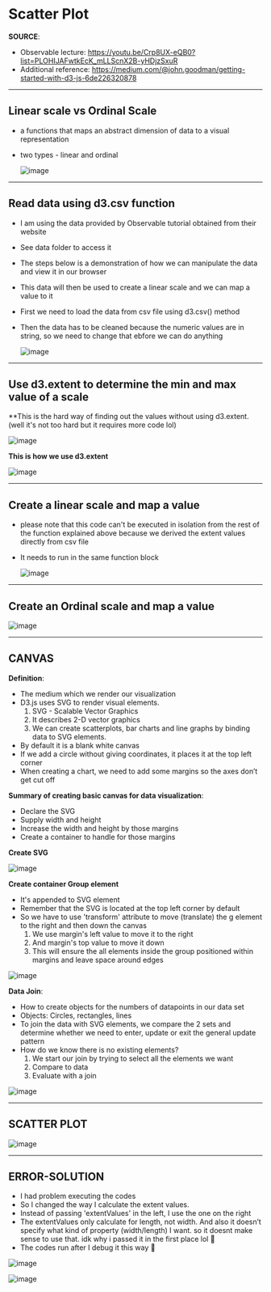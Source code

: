 # Scatter Plot

**SOURCE**:
* Observable lecture: https://youtu.be/Crp8UX-eQB0?list=PLOHIJAFwtkEcK_mLLScnX2B-yHDjzSxuR
* Additional reference: https://medium.com/@john.goodman/getting-started-with-d3-js-6de226320878

---------------------
**Linear scale vs Ordinal Scale**
---------------------
- a functions that maps an abstract dimension of data to a visual representation
- two types - linear and ordinal

  ![image](https://github.com/asyikin22/D3.js-Basics/assets/148519441/4a8f096f-a002-4f7f-89f9-3ce612a269db)

---------------------
**Read data using d3.csv function**
---------------------
- I am using the data provided by Observable tutorial obtained from their website
- See data folder to access it
- The steps below is a demonstration of how we can manipulate the data and view it in our browser
- This data will then be used to create a linear scale and we can map a value to it
- First we need to load the data from csv file using d3.csv() method
- Then the data has to be cleaned because the numeric values are in string, so we need to change that ebfore we can do anything
  
  ![image](https://github.com/asyikin22/D3.js-Basics/assets/148519441/0f5019af-358a-4da2-a4a0-dcda71c54e40)

---------------------
**Use d3.extent to determine the min and max value of a scale**
---------------------

**This is the hard way of finding out the values without using d3.extent. (well it's not too hard but it requires more code lol)

  ![image](https://github.com/asyikin22/D3.js-Basics/assets/148519441/c372d409-715c-4f7e-8953-926b80401d9d)

**This is how we use d3.extent**

![image](https://github.com/asyikin22/D3.js-Basics/assets/148519441/ff9afc60-8837-4170-8eef-1b1fbf4025e3)

---------------------
**Create a linear scale and map a value**
---------------------

* please note that this code can't be executed in isolation from the rest of the function explained above because we derived the extent values directly from csv file
* It needs to run in the same function block
  
  ![image](https://github.com/asyikin22/D3.js-Basics/assets/148519441/e3693e9d-a45d-42ae-94f9-4891f2f6a664)


---------------------
**Create an Ordinal scale and map a value**
---------------------

![image](https://github.com/asyikin22/D3.js-Basics/assets/148519441/6bd4ba7d-81d4-4dd6-bb8f-85fbb542003c)


---------------------
**CANVAS**
---------------------

**Definition**:
- The medium which we render our visualization
- D3.js uses SVG to render visual elements.
  1) SVG - Scalable Vector Graphics
  2) It describes 2-D vector graphics
  3) We can create scatterplots, bar charts and line graphs by binding data to SVG elements.
- By default it is a blank white canvas
- If we add a circle without giving  coordinates, it places it at the top left corner
- When creating a chart, we need to add some margins so the axes don’t get cut off


**Summary of creating basic canvas for data visualization**:
- Declare the SVG
- Supply width and height
- Increase the width and height by those margins
- Create a container to handle for those margins

**Create SVG**

![image](https://github.com/asyikin22/D3.js-Basics/assets/148519441/ab4af744-8731-4d40-82f7-986c554dd3aa)


**Create container  Group <g> element**
- It's appended to SVG element
- Remember that the SVG is located at the top left corner by default
- So we have to use 'transform' attribute to move (translate) the g element to the right and then down the canvas
  1) We use margin's left value to move it to the right
  2) And margin's top value to move it down
  3) This will ensure the all elements inside the group positioned within margins and leave space around edges

![image](https://github.com/asyikin22/D3.js-Basics/assets/148519441/d4eaa315-b88c-45f7-aa9c-259577753b66)

**Data Join**:
- How to create objects for the numbers of datapoints in our data set
- Objects: Circles, rectangles, lines
- To join the data with SVG elements, we compare the 2 sets and determine whether we need to enter, update or exit the general update pattern
- How do we know there is no existing elements?
  1) We start our join by trying to select all the elements we want
  2) Compare to data
  3) Evaluate with a join
     
![image](https://github.com/asyikin22/D3.js-Basics/assets/148519441/e00036e6-9dae-4c30-9159-29f4591e16f5)


---------------------
**SCATTER PLOT**
---------------------

![image](https://github.com/asyikin22/D3.js-Basics/assets/148519441/71a01619-8ebd-4604-ad3e-ecb8d19ed5c6)

---------------------
**ERROR-SOLUTION**
---------------------
- I had problem executing the codes
- So I changed the way I calculate the extent values.
- Instead of passing 'extentValues' in the left, I use the one on the right
- The extentValues only calculate for length, not width. And also it doesn’t specify what kind of property (width/length) I want. so it doesnt make sense to use that. idk why i passed it in the first place lol 🤡
- The codes run after I debug it this way 🎉

![image](https://github.com/asyikin22/D3.js-Basics/assets/148519441/6c3a51a0-0f10-465f-9083-45e79415f6dd)


![image](https://github.com/asyikin22/D3.js-Basics/assets/148519441/d37cf34e-bf83-4fe0-a754-96e35645f984)








